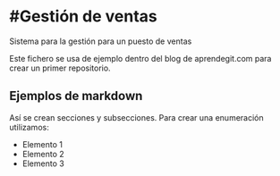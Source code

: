 #Gestión de ventas
==========

Sistema para la gestión para un puesto de ventas

Este fichero se usa de ejemplo dentro del blog de aprendegit.com para crear un primer repositorio.

Ejemplos de markdown
--------------------

Así se crean secciones y subsecciones. Para crear una enumeración utilizamos:
+ Elemento 1
+ Elemento 2
+ Elemento 3